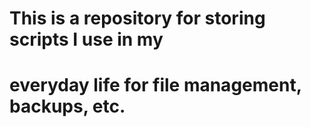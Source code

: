 # This is a repository for storing scripts I use in my 
# everyday life for file management, backups, etc. 
